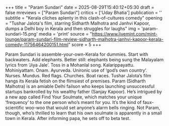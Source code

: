 +++
title = "Param Sundari"
date = 2025-08-29T15:40:12+05:30
draft = false
mreviews = ["Param Sundari"]
critics = ['Uday Bhatia']
publication = ''
subtitle = "Kerala cliches aplenty in this clash-of-cultures comedy"
opening = "Tushar Jalota's film, starring Sidharth Malhotra and Janhvi Kapoor, dumps a Delhi boy in Kerala and then struggles for laughs"
img = 'param-sundari-15.png'
media = 'print'
source = "https://www.livemint.com/mint-lounge/param-sundari-film-review-sidharth-malhotra-janhvi-kapoor-kerala-comedy-11756464200151.html"
score = 5
+++

Param Sundari is assemble-your-own-Kerala for dummies. Start with backwaters. Add elephants. Better still: elephants being sung the Malayalam lyrics from ‘Jiya Jale’. Toss in a Mohanlal song. Kalarippayattu. Mohiniyattam. Onam. Ayurveda. Unironic use of ‘god’s own country’. Nurses. Mundus. Red flags. Churches. Boat races. Tushar Jalota’s film hangs its Kerala fetish on the flimsiest of premises. Param (Sidharth Malhotra) is an amiable Delhi failson who keeps launching unsuccessful startups bankrolled by his wealthy father (Sanjay Kapoor). He’s intrigued by a new app called Find Your Soulmate, which matches your unique ‘frequency’ to the one person who’s meant for you. It’s the kind of faux-scientific woo-woo that would set anyone’s alarm bells ringing. Not Param, though, who’s thrilled to learn that his own soulmate is apparently in a small town in Kerala. After informing papa, he sets off to beta test.
